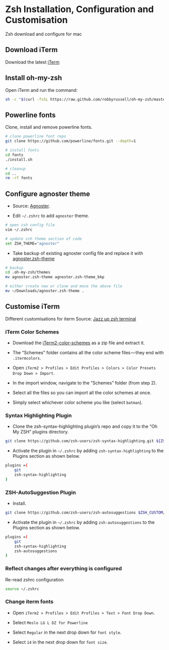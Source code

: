 # Zsh Installation, Configuration and Customisation

Zsh download and configure for mac

## Download iTerm

Download the latest [iTerm](http://www.iterm2.com/downloads.html)

## Install oh-my-zsh

Open iTerm and run the command:

```bash
sh -c "$(curl -fsSL https://raw.github.com/robbyrussell/oh-my-zsh/master/tools/install.sh)
```

## Powerline fonts

Clone, install and remove powerline fonts.

```bash
# clone powerline font repo
git clone https://github.com/powerline/fonts.git --depth=1

# install fonts
cd fonts
./install.sh

# cleanup
cd ..
rm -rf fonts
```

## Configure agnoster theme

- Source: [Agnoster](https://github.com/robbyrussell/oh-my-zsh/wiki/Themes#agnoster).

- Edit `~/.zshrc` to add `agnoster` theme.

```bash
# open zsh config file
vim ~/.zshrc

# update zsh theme section of code
set ZSH_THEME="agnoster"
```

- Take backup of existing agnoster config file and replace it with [agnoster.zsh-theme](agnoster.zsh-theme)

```bash
# backup
cd .oh-my-zsh/themes
mv agnoster.zsh-theme agnoster.zsh-theme_bkp

# either create new or clone and move the above file
mv ~/Downloads/agnoster.zsh-theme .
```

## Customise iTerm

Different customisations for iterm
Source: [Jazz up zsh terminal](https://www.freecodecamp.org/news/jazz-up-your-zsh-terminal-in-seven-steps-a-visual-guide-e81a8fd59a38/)

### iTerm Color Schemes

- Download the [iTerm2-color-schemes](https://github.com/mbadolato/iTerm2-Color-Schemes) as a zip file and extract it.

- The “Schemes” folder contains all the color scheme files — they end with `.itermcolors`.

- Open `iTerm2 > Profiles > Edit Profiles > Colors > Color Presets Drop Down > Import`.

- In the import window, navigate to the “Schemes” folder (from step 2).

- Select all the files so you can import all the color schemes at once.

- Simply select whichever color scheme you like (select `batman`).

### Syntax Highlighting Plugin

- Clone the zsh-syntax-highlighting plugin’s repo and copy it to the “Oh My ZSH” plugins directory.

```bash
git clone https://github.com/zsh-users/zsh-syntax-highlighting.git ${ZSH_CUSTOM:-~/.oh-my-zsh/custom}/plugins/zsh-syntax-highlighting
```

- Activate the plugin in `~/.zshrc` by adding `zsh-syntax-highlighting` to the Plugins section as shown below.

```bash
plugins =(
    git
    zsh-syntax-highlighting
)
```

### ZSH-AutoSuggestion Plugin

- Install.

```bash
git clone https://github.com/zsh-users/zsh-autosuggestions $ZSH_CUSTOM/plugins/zsh-autosuggestions
```

- Activate the plugin in `~/.zshrc` by adding `zsh-autosuggestions` to the Plugins section as shown below.

```bash
plugins =(
    git
    zsh-syntax-highlighting
    zsh-autosuggestions
)
```

### Reflect changes after everything is configured

Re-read zshrc configuration

```bash
source ~/.zshrc
```

### Change iterm fonts

- Open `iTerm2 > Profiles > Edit Profiles > Text > Font Drop Down`.

- Select `Meslo LG L DZ for Powerline`

- Select `Regular` in the next drop down for `font style`.

- Select `14` in the next drop down for `font size`.
